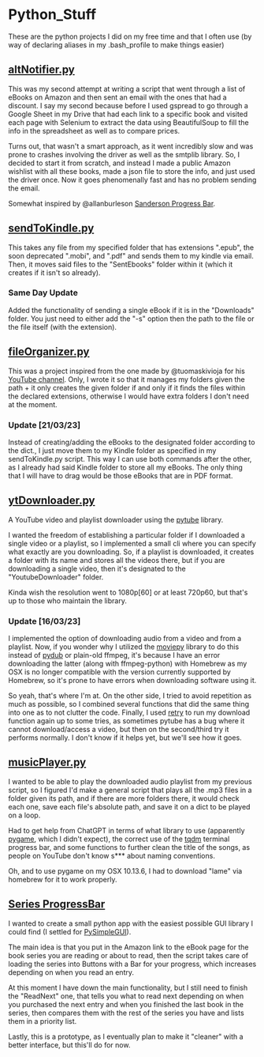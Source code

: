 # Python_Stuff
These are the python projects I did on my free time and that I often use (by way of declaring aliases in my .bash_profile to make things easier)

## [altNotifier.py](https://github.com/L-Lawliet27/Python_Stuff/blob/main/eBookPriceNotifier/altNotifier.py)
This was my second attempt at writing a script that went through a list of eBooks on Amazon and then sent an email with the ones that had a discount. I say my second because before I used gspread to go through a Google Sheet in my Drive that had each link to a specific book and visited each page with Selenium to extract the data using BeautifulSoup to fill the info in the spreadsheet as well as to compare prices.

Turns out, that wasn't a smart approach, as it went incredibly slow and was prone to crashes involving the driver as well as the smtplib library. So, I decided to start it from scratch, and instead I made a public Amazon wishlist with all these books, made a json file to store the info, and just used the driver once. Now it goes phenomenally fast and has no problem sending the email. 

Somewhat inspired by @allanburleson [Sanderson Progress Bar](https://gist.github.com/allanburleson/037bd04bdc8a208e3a61b376cb4b1884).

## [sendToKindle.py](https://github.com/L-Lawliet27/Python_Stuff/blob/main/eBookPriceNotifier/sendToKindle.py)
This takes any file from my specified folder that has extensions ".epub", the soon deprecated ".mobi", and ".pdf" and sends them to my kindle via email. Then, it moves said files to the "SentEbooks" folder within it (which it creates if it isn't so already).

### Same Day Update
Added the functionality of sending a single eBook if it is in the "Downloads" folder. You just need to either add the "-s" option then the path to the file or the file itself (with the extension).


## [fileOrganizer.py](https://github.com/L-Lawliet27/Python_Stuff/blob/main/fileOrganizer.py)
This was a project inspired from the one made by @tuomaskivioja for his [YouTube channel](https://www.youtube.com/watch?v=NCvI-K0Gp90&list=PLuKvKzt4UKNGCCPx5ERvM0Bp6lLNtryjh&index=22&t=482s). Only, I wrote it so that it manages my folders given the path + it only creates the given folder if and only if it finds the files within the declared extensions, otherwise I would have extra folders I don't need at the moment. 

### Update [21/03/23]
Instead of creating/adding the eBooks to the designated folder according to the dict., I just move them to my Kindle folder as specified in my sendToKindle.py script. This way I can use both commands after the other, as I already had said Kindle folder to store all my eBooks. The only thing that I will have to drag would be those eBooks that are in PDF format. 

## [ytDownloader.py](https://github.com/L-Lawliet27/Python_Stuff/blob/main/ytDownloader.py)
A YouTube video and playlist downloader using the [pytube](https://pytube.io/en/latest/) library. 

I wanted the freedom of establishing a particular folder if I downloaded a single video or a playlist, so I implemented a small cli where you can specify what exactly are you downloading. So, if a playlist is downloaded, it creates a folder with its name and stores all the videos there, but if you are downloading a single video, then it's designated to the "YoutubeDownloader" folder.

Kinda wish the resolution went to 1080p[60] or at least 720p60, but that's up to those who maintain the library.

### Update [16/03/23]
I implemented the option of downloading audio from a video and from a playlist. Now, if you wonder why I utilized the [moviepy](https://pypi.org/project/moviepy/) library to do this instead of [pydub](https://pypi.org/project/pydub/) or plain-old ffmpeg, it's because I have an error downloading the latter (along with ffmpeg-python) with Homebrew as my OSX is no longer compatible with the version currently supported by Homebrew, so it's prone to have errors when downloading software using it.

So yeah, that's where I'm at. On the other side, I tried to avoid repetition as much as possible, so I combined several functions that did the same thing into one as to not clutter the code. Finally, I used [retry](https://pypi.org/project/retry/) to run my download function again up to some tries, as sometimes pytube has a bug where it cannot download/access a video, but then on the second/third try it performs normally. I don't know if it helps yet, but we'll see how it goes.


## [musicPlayer.py](https://github.com/L-Lawliet27/Python_Stuff/blob/main/musicPlayer.py)
I wanted to be able to play the downloaded audio playlist from my previous script, so I figured I'd make a general script that plays all the .mp3 files in a folder given its path, and if there are more folders there, it would check each one, save each file's absolute path, and save it on a dict to be played on a loop. 

Had to get help from ChatGPT in terms of what library to use (apparently [pygame](https://www.pygame.org/news), which I didn't expect), the correct use of the [tqdm](https://tqdm.github.io/) terminal progress bar, and some functions to further clean the title of the songs, as people on YouTube don't know s*** about naming conventions.

Oh, and to use pygame on my OSX 10.13.6, I had to download "lame" via homebrew for it to work properly.


## [Series ProgressBar](https://github.com/L-Lawliet27/Python_Stuff/tree/main/SeriesProgressBar/MainPrototype)
I wanted to create a small python app with the easiest possible GUI library I could find (I settled for [PySimpleGUI](https://www.pysimplegui.org/en/latest/)).

The main idea is that you put in the Amazon link to the eBook page for the book series you are reading or about to read, then the script takes care of loading the series into Buttons with a Bar for your progress, which increases depending on when you read an entry.

At this moment I have down the main functionality, but I still need to finish the "ReadNext" one, that tells you what to read next depending on when you purchased the next entry and when you finished the last book in the series, then compares them with the rest of the series you have and lists them in a priority list.

Lastly, this is a prototype, as I eventually plan to make it "cleaner" with a better interface, but this'll do for now.
